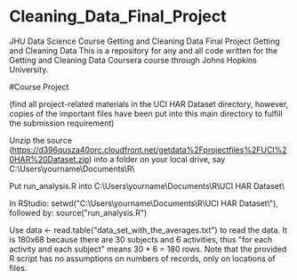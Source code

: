 # Cleaning_Data_Final_Project
JHU Data Science Course Getting and Cleaning Data Final Project
Getting and Cleaning Data
This is a repository for any and all code written for the Getting and Cleaning Data Coursera course through Johns Hopkins University.

#Course Project

(find all project-related materials in the UCI HAR Dataset directory, however, copies of the important files have been put into this main directory to fulfill the submission requirement)

Unzip the source (https://d396qusza40orc.cloudfront.net/getdata%2Fprojectfiles%2FUCI%20HAR%20Dataset.zip) into a folder on your local drive, say C:\Users\yourname\Documents\R\

Put run_analysis.R into C:\Users\yourname\Documents\R\UCI HAR Dataset\

In RStudio: setwd("C:\\Users\\yourname\\Documents\\R\\UCI HAR Dataset\\"), followed by: source("run_analysis.R")

Use data <- read.table("data_set_with_the_averages.txt") to read the data. It is 180x68 because there are 30 subjects and 6 activities, thus "for each activity and each subject" means 30 * 6 = 180 rows. Note that the provided R script has no assumptions on numbers of records, only on locations of files.
